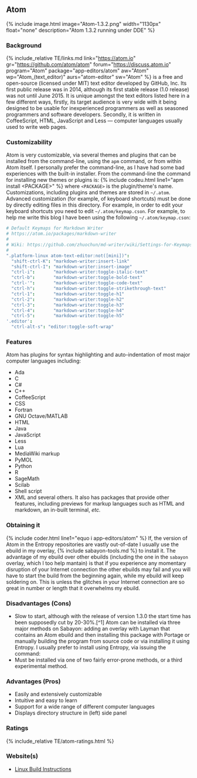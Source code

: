 ## Atom
{% include image.html image="Atom-1.3.2.png" width="1130px" float="none" description="Atom 1.3.2 running under DDE" %}

### Background
{% include_relative TE/links.md link="https://atom.io" gr="https://github.com/atom/atom" forum="https://discuss.atom.io" program="Atom" package="app-editors/atom" aw="Atom" wp="Atom_(text_editor)" aurs="atom-editor" sw="Atom" %} is a free and open-source (licensed under MIT) text editor developed by GitHub, Inc. Its first public release was in 2014, although its first stable release (1.0 release) was not until June 2015. It is unique amongst the text editors listed here in a few different ways, firstly, its target audience is very wide with it being designed to be usable for inexperienced programmers as well as seasoned programmers and software developers. Secondly, it is written in CoffeeScript, HTML, JavaScript and Less &mdash; computer languages usually used to write web pages.

### Customizability
Atom is very customizable, via several themes and plugins that can be installed from the command-line, using the `apm` command, or from within Atom itself. I personally prefer the command-line, as I have had some bad experiences with the built-in installer. From the command-line the command for installing new themes or plugins is:
{% include codeu.html line1="apm install &lt;PACKAGE&gt;" %}
where `<PACKAGE>` is the plugin/theme's name. Customizations, including plugins and themes are stored in `~/.atom`. Advanced customization (for example, of keyboard shortcuts) must be done by directly editing files in this directory. For example, in order to edit your keyboard shortcuts you need to edit `~/.atom/keymap.cson`. For example, to help me write this blog I have been using the following `~/.atom/keymap.cson`:
```coffeescript
# Default Keymaps for Markdown Writer
# https://atom.io/packages/markdown-writer
#
# Wiki: https://github.com/zhuochun/md-writer/wiki/Settings-for-Keymaps
#
".platform-linux atom-text-editor:not([mini])":
  "shift-ctrl-K": "markdown-writer:insert-link"
  "shift-ctrl-I": "markdown-writer:insert-image"
  "ctrl-i":       "markdown-writer:toggle-italic-text"
  "ctrl-b":       "markdown-writer:toggle-bold-text"
  "ctrl-'":       "markdown-writer:toggle-code-text"
  "ctrl-h":       "markdown-writer:toggle-strikethrough-text"
  "ctrl-1":       "markdown-writer:toggle-h1"
  "ctrl-2":       "markdown-writer:toggle-h2"
  "ctrl-3":       "markdown-writer:toggle-h3"
  "ctrl-4":       "markdown-writer:toggle-h4"
  "ctrl-5":       "markdown-writer:toggle-h5"
'.editor':
  "ctrl-alt-s": "editor:toggle-soft-wrap"
```

### Features
Atom has plugins for syntax highlighting and auto-indentation of most major computer languages including:
* Ada
* C
* C#
* C++
* CoffeeScript
* CSS
* Fortran
* GNU Octave/MATLAB
* HTML
* Java
* JavaScript
* Less
* Lua
* MediaWiki markup
* PyMOL
* Python
* R
* SageMath
* Scilab
* Shell script
* XML
and several others. It also has packages that provide other features, including previews for markup languages such as HTML and markdown, an in-built terminal, *etc.*

### Obtaining it
{% include coder.html line1="equo i app-editors/atom" %}
If, the version of Atom in the Entropy repositories are vastly out-of-date I usually use the ebuild in my overlay, {% include sabayon-tools.md %} to install it. The advantage of my ebuild over other ebuilds (including the one in the `sabayon` overlay, which I too help mantain) is that if you experience any momentary disruption of your Internet connection the other ebuilds may fail and you will have to start the build from the beginning again, while my ebuild will keep soldering on. This is unless the glitches in your Internet connection are so great in number or length that it overwhelms my ebuild.

### Disadvantages (Cons)
* Slow to start, although with the release of version 1.3.0 the start time has been supposedly cut by 20-30%.[^1]
Atom can be installed via three major methods on Sabayon: adding an overlay with Layman that contains an Atom ebuild and then installing this package with Portage or manually building the program from source code or via installing it using Entropy. I usually prefer to install using Entropy, via issuing the command:
* Must be installed via one of two fairly error-prone methods, or a third experimental method.

### Advantages (Pros)
* Easily and extensively customizable
* Intuitive and easy to learn
* Support for a wide range of different computer languages
* Displays directory structure in (left) side panel

### Ratings
{% include_relative TE/atom-ratings.html %}

### Website(s)
* [Linux Build Instructions](https://github.com/atom/atom/blob/master/docs/build-instructions/linux.md)
